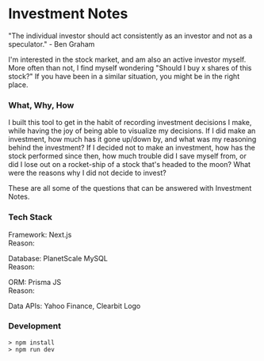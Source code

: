 # Investment Notes
"The individual investor should act consistently as an investor and not as a speculator." - Ben Graham

I'm interested in the stock market, and am also an active investor myself. More often than not, I find myself wondering "Should I buy x shares of this stock?" If you have been in a similar situation, you might be in the right place.

### What, Why, How

I built this tool to get in the habit of recording investment decisions I make, while having the joy of being able to visualize my decisions. If I did make an investment, how much has it gone up/down by, and what was my reasoning behind the investment? If I decided not to make an investment, how has the stock performed since then, how much trouble did I save myself from, or did I lose out on a rocket-ship of a stock that's headed to the moon? What were the reasons why I did not decide to invest?

These are all some of the questions that can be answered with Investment Notes.

### Tech Stack

Framework: Next.js <br>
Reason:

Database: PlanetScale MySQL <br>
Reason:

ORM: Prisma JS <br>
Reason:

Data APIs: Yahoo Finance, Clearbit Logo

### Development
```
> npm install
> npm run dev
```

